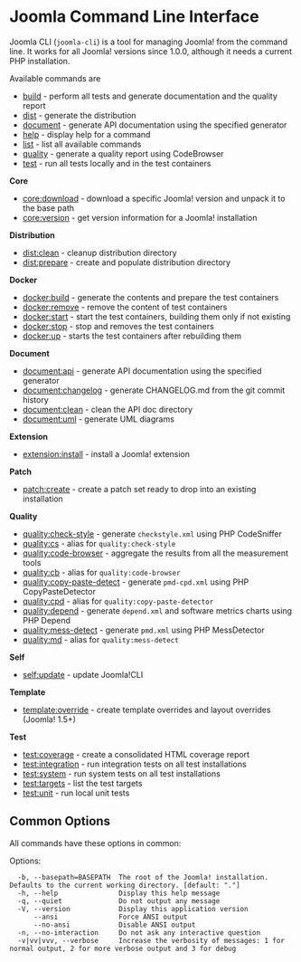 # Joomla Command Line Interface

Joomla CLI (`joomla-cli`) is a tool for managing Joomla! from the command line.
It works for all Joomla! versions since 1.0.0, although it needs a current PHP installation.

Available commands are

- [build](build/build.md) - perform all tests and generate documentation and the quality report
- [dist]() - generate the distribution
- [document]() - generate API documentation using the specified generator
- [help]() - display help for a command
- [list]() - list all available commands
- [quality](quality/quality.md) - generate a quality report using CodeBrowser
- [test](test/test.md) - run all tests locally and in the test containers

**Core**
- [core:download](core/download.md) - download a specific Joomla! version and unpack it to the base path
- [core:version](core/version.md) - get version information for a Joomla! installation

**Distribution**
- [dist:clean]() - cleanup distribution directory
- [dist:prepare]() - create and populate distribution directory

**Docker**
- [docker:build]() - generate the contents and prepare the test containers
- [docker:remove]() - remove the content of test containers
- [docker:start]() - start the test containers, building them only if not existing
- [docker:stop]() - stop and removes the test containers
- [docker:up]() - starts the test containers after rebuilding them

**Document**
- [document:api]() - generate API documentation using the specified generator
- [document:changelog]() - generate CHANGELOG.md from the git commit history
- [document:clean]() - clean the API doc directory
- [document:uml]() - generate UML diagrams

**Extension**
- [extension:install](extension/install.md) - install a Joomla! extension

**Patch**
- [patch:create]() - create a patch set ready to drop into an existing installation

**Quality**
- [quality:check-style]() - generate `checkstyle.xml` using PHP CodeSniffer
- [quality:cs]() - alias for `quality:check-style`
- [quality:code-browser]() - aggregate the results from all the measurement tools
- [quality:cb]() - alias for `quality:code-browser`
- [quality:copy-paste-detect]() - generate `pmd-cpd.xml` using PHP CopyPasteDetector
- [quality:cpd]() - alias for `quality:copy-paste-detector`
- [quality:depend]() - generate `depend.xml` and software metrics charts using PHP Depend
- [quality:mess-detect]() - generate `pmd.xml` using PHP MessDetector
- [quality:md]() - alias for `quality:mess-detect`

**Self**
- [self:update]() - update Joomla!CLI

**Template**
- [template:override](template/override.md) - create template overrides and layout overrides (Joomla! 1.5+)

**Test**
- [test:coverage]() - create a consolidated HTML coverage report
- [test:integration]() - run integration tests on all test installations
- [test:system]() - run system tests on all test installations
- [test:targets]() - list the test targets
- [test:unit]() - run local unit tests

## Common Options

All commands have these options in common:

Options:
```
  -b, --basepath=BASEPATH  The root of the Joomla! installation. Defaults to the current working directory. [default: "."]
  -h, --help               Display this help message
  -q, --quiet              Do not output any message
  -V, --version            Display this application version
      --ansi               Force ANSI output
      --no-ansi            Disable ANSI output
  -n, --no-interaction     Do not ask any interactive question
  -v|vv|vvv, --verbose     Increase the verbosity of messages: 1 for normal output, 2 for more verbose output and 3 for debug
```
